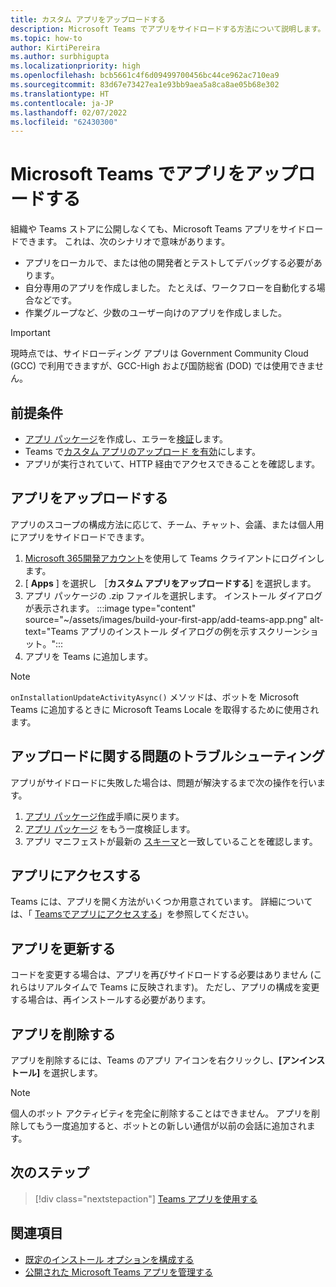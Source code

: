 ```yaml
---
title: カスタム アプリをアップロードする
description: Microsoft Teams でアプリをサイドロードする方法について説明します。 サイドローディングは、開発中にアプリをテストおよびデバッグするときに一般的です。
ms.topic: how-to
author: KirtiPereira
ms.author: surbhigupta
ms.localizationpriority: high
ms.openlocfilehash: bcb5661c4f6d09499700456bc44ce962ac710ea9
ms.sourcegitcommit: 83d67e73427ea1e93bb9aea5a8ca8ae05b68e302
ms.translationtype: HT
ms.contentlocale: ja-JP
ms.lasthandoff: 02/07/2022
ms.locfileid: "62430300"
---
```

# <a name="upload-your-app-in-microsoft-teams"></a>Microsoft Teams でアプリをアップロードする

組織や Teams ストアに公開しなくても、Microsoft Teams アプリをサイドロードできます。 これは、次のシナリオで意味があります。

* アプリをローカルで、または他の開発者とテストしてデバッグする必要があります。
* 自分専用のアプリを作成しました。 たとえば、ワークフローを自動化する場合などです。
* 作業グループなど、少数のユーザー向けのアプリを作成しました。

> [!IMPORTANT]
> 現時点では、サイドローディング アプリは Government Community Cloud (GCC) で利用できますが、GCC-High および国防総省 (DOD) では使用できません。

## <a name="prerequisites"></a>前提条件

* [アプリ パッケージ](~/concepts/build-and-test/apps-package.md)を作成し、エラーを[検証](https://dev.teams.microsoft.com/appvalidation.html)します。
* Teams で[カスタム アプリのアップロード を有効](~/concepts/build-and-test/prepare-your-o365-tenant.md#enable-custom-teams-apps-and-turn-on-custom-app-uploading)にします。
* アプリが実行されていて、HTTP 経由でアクセスできることを確認します。

## <a name="upload-your-app"></a>アプリをアップロードする

アプリのスコープの構成方法に応じて、チーム、チャット、会議、または個人用にアプリをサイドロードできます。

1. [Microsoft 365開発アカウント](~/build-your-first-app/build-and-run.md#prerequisites)を使用して Teams クライアントにログインします。
1. [ **Apps** ] を選択し ［**カスタム アプリをアップロードする**] を選択します。
1. アプリ パッケージの .zip ファイルを選択します。 インストール ダイアログが表示されます。
:::image type="content" source="~/assets/images/build-your-first-app/add-teams-app.png" alt-text="Teams アプリのインストール ダイアログの例を示すスクリーンショット。":::
1. アプリを Teams に追加します。

> [!NOTE]
> `onInstallationUpdateActivityAsync()` メソッドは、ボットを Microsoft Teams に追加するときに Microsoft Teams Locale を取得するために使用されます。

## <a name="troubleshoot-upload-issues"></a>アップロードに関する問題のトラブルシューティング

アプリがサイドロードに失敗した場合は、問題が解決するまで次の操作を行います。

1. [アプリ パッケージ作成](../../concepts/build-and-test/apps-package.md)手順に戻ります。
1. [アプリ パッケージ](https://dev.teams.microsoft.com/appvalidation.html) をもう一度検証します。
1. アプリ マニフェストが最新の [スキーマ](../../resources/schema/manifest-schema.md)と一致していることを確認します。

## <a name="access-your-app"></a>アプリにアクセスする

Teams には、アプリを開く方法がいくつか用意されています。 詳細については、「 [Teamsでアプリにアクセスする](https://support.microsoft.com/office/access-your-apps-in-teams-0758cb09-9e85-40e7-a974-51df7734646a)」を参照してください。

## <a name="update-your-app"></a>アプリを更新する

コードを変更する場合は、アプリを再びサイドロードする必要はありません (これらはリアルタイムで Teams に反映されます)。 ただし、アプリの構成を変更する場合は、再インストールする必要があります。

## <a name="remove-your-app"></a>アプリを削除する

アプリを削除するには、Teams のアプリ アイコンを右クリックし、**[アンインストール]** を選択します。

> [!NOTE]
> 個人のボット アクティビティを完全に削除することはできません。 アプリを削除してもう一度追加すると、ボットとの新しい通信が以前の会話に追加されます。

## <a name="next-step"></a>次のステップ

> [!div class="nextstepaction"]
> [Teams アプリを使用する](https://support.microsoft.com/office/apps-and-services-cc1fba57-9900-4634-8306-2360a40c665b?ui=en-us&rs=en-us&ad=us)

## <a name="see-also"></a>関連項目

* [既定のインストール オプションを構成する](~/concepts/deploy-and-publish/add-default-install-scope.md)
* [公開された Microsoft Teams アプリを管理する](~/concepts/deploy-and-publish/appsource/post-publish/overview.md)

